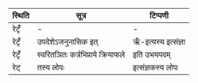 | स्थिति | सूत्र | टिप्पणी |
| ----- | ------- | ------ |
| रेटृँ॑ | - | - |
| रेटृँ॑ | उपदेशेऽजनुनासिक इत् | ऋँ-इत्यस्य इत्संज्ञा |
| रेटृँ॑ | स्वरितञितः कर्त्रभिप्राये क्रियाफले | इति उभयपदम् |
| रेट् | तस्य लोपः | इत्संज्ञकस्य लोपः |
